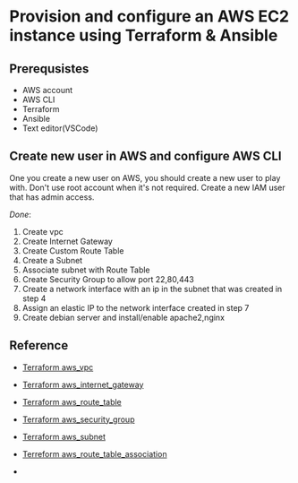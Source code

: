 # Provision and configure an AWS EC2 instance using Terraform & Ansible

## Prerequsistes
- AWS account
- AWS CLI
- Terraform
- Ansible
- Text editor(VSCode)

## Create new user in AWS and configure AWS CLI
One you create a new user on AWS, you should create a new user to play with. Don't use root account when it's not required. Create a new IAM user that has admin access.

*Done*:
1. Create vpc
2. Create Internet Gateway
3. Create Custom Route Table
4. Create a Subnet
5. Associate subnet with Route Table
6. Create Security Group to allow port 22,80,443
7. Create a network interface with an ip in the subnet that was created in step 4
8. Assign an elastic IP to the network interface created in step 7
9. Create debian server and install/enable apache2,nginx


## Reference
- [Terraform aws_vpc](https://registry.terraform.io/providers/hashicorp/aws/latest/docs/resources/vpc)

- [Terraform aws_internet_gateway](https://registry.terraform.io/providers/hashicorp/aws/latest/docs/resources/internet_gateway)

- [Terraform aws_route_table](https://registry.terraform.io/providers/hashicorp/aws/latest/docs/resources/route_table)

- [Terraform aws_security_group](https://registry.terraform.io/providers/hashicorp/aws/latest/docs/resources/security_group)

- [Terraform aws_subnet](https://registry.terraform.io/providers/hashicorp/aws/latest/docs/resources/subnet)

- [Terreform aws_route_table_association](https://registry.terraform.io/providers/hashicorp/aws/latest/docs/resources/route_table_association)

- []()
